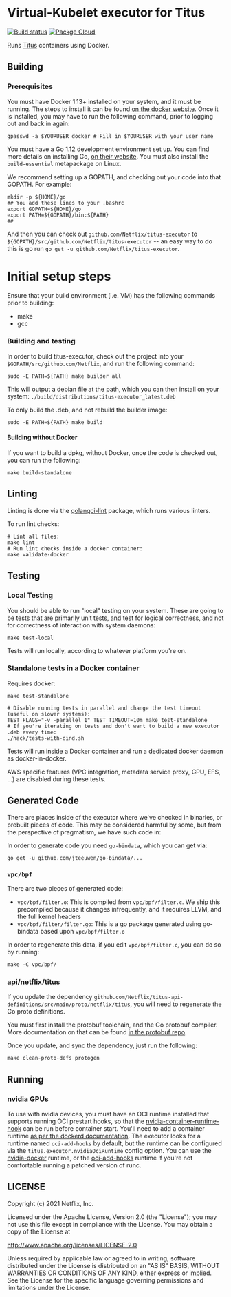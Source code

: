 # Virtual-Kubelet executor for Titus

[![Build status](https://badge.buildkite.com/378856785cd7805f1efad9b69086205f82ec69ac8ba18e9479.svg)](https://buildkite.com/netflix/titus-executor)
[![Packge Cloud](https://img.shields.io/badge/deb-packagecloud.io-844fec.svg)](https://packagecloud.io/netflix/titus)

Runs [Titus](https://netflix.github.io/titus/) containers using Docker.

## Building
### Prerequisites
You must have Docker 1.13+ installed on your system, and it must be running. The steps to install it can be found [on the docker website](https://docs.docker.com/engine/installation/linux/docker-ce/ubuntu/#set-up-the-repository). Once it is installed, you may have to run the following command, prior to logging out and back in again:
```
gpasswd -a $YOURUSER docker # Fill in $YOURUSER with your user name
```

You must have a Go 1.12 development environment set up. You can find more details on installing Go, [on their website](https://golang.org/doc/install). You must also install the `build-essential` metapackage on Linux.

We recommend setting up a GOPATH, and checking out your code into that GOPATH. For example:

```sh-session
mkdir -p ${HOME}/go
## You add these lines to your .bashrc
export GOPATH=${HOME}/go
export PATH=${GOPATH}/bin:${PATH}
##
```

And then you can check out `github.com/Netflix/titus-executor` to `${GOPATH}/src/github.com/Netflix/titus-executor` -- an easy way to do this is go run `go get -u github.com/Netflix/titus-executor`.

# Initial setup steps
Ensure that your build environment (i.e. VM) has the following commands prior to building:
* make
* gcc

### Building and testing
In order to build titus-executor, check out the project into your `$GOPATH/src/github.com/Netflix`, and run the following command:

```sh-session
sudo -E PATH=${PATH} make builder all
```

This will output a debian file at the path, which you can then install on your system:
`./build/distributions/titus-executor_latest.deb`

To only build the .deb, and not rebuild the builder image:

```sh-session
sudo -E PATH=${PATH} make build
```

#### Building without Docker
If you want to build a dpkg, without Docker, once the code is checked out, you can run the following:

```sh-session
make build-standalone
```

## Linting
Linting is done via the [golangci-lint](https://github.com/golangci/golangci-lint) package, which runs various linters.

To run lint checks:
```sh-session
# Lint all files:
make lint
# Run lint checks inside a docker container:
make validate-docker
```

## Testing
### Local Testing
You should be able to run "local" testing on your system. These are going to be tests that are primarily unit tests, and test for logical correctness, and not for correctness of interaction with system daemons:

```sh-session
make test-local
```

Tests will run locally, according to whatever platform you're on.

### Standalone tests in a Docker container

Requires docker:

```sh-session
make test-standalone

# Disable running tests in parallel and change the test timeout (useful on slower systems):
TEST_FLAGS="-v -parallel 1" TEST_TIMEOUT=10m make test-standalone
# If you're iterating on tests and don't want to build a new executor .deb every time:
./hack/tests-with-dind.sh
```

Tests will run inside a Docker container and run a dedicated docker daemon as docker-in-docker.

AWS specific features (VPC integration, metadata service proxy, GPU, EFS, ...) are disabled during these tests.

## Generated Code
There are places inside of the executor where we've checked in binaries, or prebuilt pieces of code. This may be considered harmful by some, but from the perspective of pragmatism, we have such code in:

In order to generate code you need `go-bindata`, which you can get via:

```sh-session
go get -u github.com/jteeuwen/go-bindata/...
```

### `vpc/bpf`
There are two pieces of generated code:

* `vpc/bpf/filter.o`: This is compiled from `vpc/bpf/filter.c`. We ship this precompiled because it changes infrequently, and it requires LLVM, and the full kernel headers
* `vpc/bpf/filter/filter.go`: This is a go package generated using go-bindata based upon `vpc/bpf/filter.o`

In order to regenerate this data, if you edit `vpc/bpf/filter.c`, you can do so by running:

```sh-session
make -C vpc/bpf/
```

### api/netflix/titus
If you update the dependency `github.com/Netflix/titus-api-definitions/src/main/proto/netflix/titus`, you will need to regenerate the Go proto definitions.

You must first install the protobuf toolchain, and the Go protobuf compiler. More documentation on that can be found [in the protobuf repo](https://github.com/golang/protobuf/blob/master/README.md#installation).

Once you update, and sync the dependency, just run the following:

```sh-session
make clean-proto-defs protogen
```

## Running

### nvidia GPUs

To use with nvidia devices, you must have an OCI runtime installed that supports running OCI prestart hooks, so that the [nvidia-container-runtime-hook](https://github.com/NVIDIA/nvidia-container-runtime) can be run before container start. You'll need to add a container runtime [as per the dockerd documentation](https://docs.docker.com/engine/reference/commandline/dockerd/#docker-runtime-execution-options). The executor looks for a runtime named `oci-add-hooks` by default, but the runtime can be configured via the `titus.executor.nvidiaOciRuntime` config option. You can use the [nvidia-docker](https://github.com/NVIDIA/nvidia-docker) runtime, or the [oci-add-hooks](https://github.com/awslabs/oci-add-hooks) runtime if you're not comfortable running a patched version of runc.

## LICENSE

Copyright (c) 2021 Netflix, Inc.

Licensed under the Apache License, Version 2.0 (the "License");
you may not use this file except in compliance with the License.
You may obtain a copy of the License at

<http://www.apache.org/licenses/LICENSE-2.0>

Unless required by applicable law or agreed to in writing, software
distributed under the License is distributed on an "AS IS" BASIS,
WITHOUT WARRANTIES OR CONDITIONS OF ANY KIND, either express or implied.
See the License for the specific language governing permissions and
limitations under the License.

